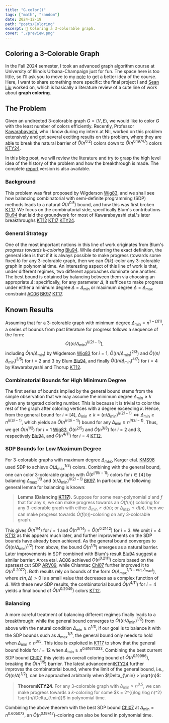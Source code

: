 ```yaml
---
title: "G.color()"
tags: ["math", "random"]
date: 2024-12-19
path: "posts/Coloring"
excerpt: 🎨 Coloring a 3-colorable graph.
cover: "./preview.png"
---
```


## Coloring a 3-Colorable Graph

In the Fall 2024 semester, I took an advanced graph algorithm course at University of Illinois Urbana-Champaign just for fun. The space here is too little, so I'll ask you to move to my [note](../Notes/#fall-2024) to get a better idea of the course. Here, I want to share something more specific: the final project I and [Sean Liu](https://zhxnliu.me/about/) worked on, which is basically a literature review of a cute line of work about **graph coloring**.

## The Problem

Given an undirected $3$-colorable graph $G = (V, E)$, we would like to color $G$ with the least number of colors efficiently. Recently, Professor [Kawarabayashi](https://kklab.nii.ac.jp/en/), who I know during my intern at NII, worked on this problem extensively and got several exciting results on this problem, where they are able to break the natural barrier of $\widetilde{O} (n^{0.2})$ colors down to $\widetilde{O} (n^{0.19747})$ colors [KTY24](https://arxiv.org/abs/2406.00357).

In this blog post, we will review the literature and try to grasp the high level idea of the history of the problem and how the breakthrough is made. The complete [report](./Coloring.pdf) version is also available.

### Background

This problem was first proposed by Wigderson [Wig83](https://dl.acm.org/doi/10.1145/2157.2158), and we shall see how balancing combinatorial with semi-definite programming (SDP) methods leads to a natural $O(n^{0.5})$ bound, and how this was first broken [KT17](https://dl.acm.org/doi/10.1145/3001582). We focus on the combinatorial side, specifically Blum's contributions [Blu94](https://dl.acm.org/doi/10.1145/176584.176586) that laid the groundwork for most of Kawarabayashi etal.'s later breakthroughs [KT12](https://arxiv.org/abs/1205.1254) [KT17](https://dl.acm.org/doi/10.1145/3001582) [KTY24](https://arxiv.org/abs/2406.00357).

### General Strategy

One of the most important notions in this line of work originates from Blum's *progress towards $k$-coloring* [Blu94](https://dl.acm.org/doi/10.1145/176584.176586). While deferring the exact definition, the general idea is that if it is always possible to make progress (towards some fixed $k$) for any $3$-colorable graph, then we can $\widetilde{O}(k)$-color any $3$-colorable graph in polynomial time. An interesting aspect of this line of work is that, under different regimes, two different approaches dominate one another. The best bound is obtained by balancing between them via choosing an appropriate $\Delta$: specifically, for any parameter $\Delta$, it suffices to make progress under either a minimum degree $\Delta = \Delta_{\min}$ or maximum degree $\Delta = \Delta_{\max}$ constraint [AC06](https://dl.acm.org/doi/10.1145/1132516.1132548) [BK97](https://dl.acm.org/doi/10.1016/S0020-0190(96)00190-1) [KT17](https://dl.acm.org/doi/10.1145/3001582).

## Known Results

Assuming that for a $3$-colorable graph with minimum degree $\Delta_{\min} = n^{1 - \Omega(1)}$, a series of bounds from past literature for progress follows a sequence of the form:
$$
\widetilde{O}\left(\left(n/\Delta_{\min}\right)^{i/(2i-1)}\right),
$$
including $\widetilde{O}(n/\Delta_{\min})$ by Wigderson [Wig83](https://dl.acm.org/doi/10.1145/2157.2158) for $i=1$, $\widetilde{O}((n/\Delta_{\min})^{2/3})$ and $\widetilde{O}((n/\Delta_{\min})^{3/5})$ for $i = 2$ and $3$ by Blum [Blu94](https://dl.acm.org/doi/10.1145/176584.176586), and finally $\widetilde{O}((n/\Delta_{\min})^{4/7})$ for $i = 4$ by Kawarabayashi and Thorup [KT12](https://arxiv.org/abs/1205.1254).

### Combinatorial Bounds for High Minimum Degree

The first series of bounds implied by the general bound stems from the simple observation that we may assume the minimum degree $\Delta_{\min} \geq k$ given any targeted coloring number. This is because it is trivial to color the rest of the graph after coloring vertices with a degree exceeding $k$. Hence, from the general bound for $i = [4]$, $\Delta_{\min} \geq k = (n/\Delta_{\min})^{i / (2i-1)} \iff \Delta_{\min} \geq n^{i / (3i-1)}$, which yields an $\widetilde{O}(n^{i/(3i-1)})$ bound for any $\Delta_{\min} \geq n^{i/(3i-1)}$. Thus, we get $\widetilde{O}(n^{1/2})$ for $i=1$ [Wig83](https://dl.acm.org/doi/10.1145/2157.2158), $\widetilde{O}(n^{2/5})$ and $\widetilde{O}(n^{3/8})$ for $i=2$ and $3$, respectively [Blu94](https://dl.acm.org/doi/10.1145/176584.176586), and $\widetilde{O}(n^{4/11})$ for $i=4$ [KT12](https://arxiv.org/abs/1205.1254).

### SDP Bounds for Low Maximum Degree

For $3$-colorable graphs with maximum degree $\Delta_{\max}$, Karger etal. [KMS98](https://arxiv.org/abs/cs/9812008) used SDP to achieve $O(\Delta_{\max}^{1/3})$ colors. Combining with the general bound, one can color $3$-colorable graphs with $\widetilde{O}(n^{i/(5i-1)})$ colors for $i \in [4]$ by balancing $\Delta_{\max}^{1/3}$ and $(n/\Delta_{\min})^{i/(2i-1)}$ [BK97](https://dl.acm.org/doi/10.1016/S0020-0190(96)00190-1). In particular, the following general lemma for balancing is known:

>**Lemma (Balancing [KT17](https://dl.acm.org/doi/10.1145/3001582)).** Suppose for some near-polynomial $d$ and $f$ that for any $n$, we can make progress towards an $\widetilde{O}(f(n))$ coloring for any $3$-colorable graph with either $\Delta_{\min} \geq d(n)$; or $\Delta_{\max} \leq d(n)$, then we can make progress towards $\widetilde{O}(f(n))$-coloring on any $3$-colorable graph.

This gives $\widetilde{O}(n^{1/4})$ for $i=1$ and $\widetilde{O}(n^{3/14}) = \widetilde{O}(n^{0.2142})$ for $i = 3$. We omit $i=4$ [KT12](https://arxiv.org/abs/1205.1254) as this appears much later, and further improvements on the SDP bounds have already been achieved. As the general bound converges to $\widetilde{O}((n/\Delta_{\min})^{1/2})$ from above, the bound $\widetilde{O}(n^{1/5})$ emerges as a natural barrier. Later improvements in SDP combined with Blum's result [Blu94](https://dl.acm.org/doi/10.1145/176584.176586) suggest a similar barrier: Arora etal. [AC06](https://dl.acm.org/doi/10.1145/1132516.1132548) achieved $O(n^{0.2111})$ colors based on the sparsest cut SDP [ARV09](https://dl.acm.org/doi/10.1145/1502793.1502794), while Chlamtac [Chl07](https://ieeexplore.ieee.org/document/4389537) further improved it to $O(n^{0.2072})$. Both results rely on bounds of the form $O(\Delta_{\max}^{1/3 - \varepsilon(n, \Delta_{\max})})$, where $\varepsilon(n, \Delta) > 0$ is a small value that decreases as a complex function of $\Delta$. With these new SDP results, the combinatorial bound $\widetilde{O}(n^{4/11})$ for $i=4$ yields a final bound of $\widetilde{O}(n^{0.2049})$ colors [KT12](https://arxiv.org/abs/1205.1254).

### Balancing

A more careful treatment of balancing different regimes finally leads to a breakthrough: while the general bound converges to $\widetilde{O}((n/\Delta_{\min})^{1/2})$ from above with the natural condition $\Delta_{\min} \geq n^{1/3}$, if our goal is to balance it with the SDP bounds such as $\Delta_{\max}^{1/3}$, the general bound only needs to hold when $\Delta_{\min} \geq n^{3/5}$. This idea is exploited in [KT17](https://dl.acm.org/doi/10.1145/3001582) to show that the general bound holds for $i=12$ when $\Delta_{\min} \geq n^{0.61674333}$. Combining the best current SDP bound [Chl07](https://ieeexplore.ieee.org/document/4389537), this yields an overall coloring bound of $\widetilde{O}(n^{0.19996})$, breaking the $\widetilde{O}(n^{1/5})$ barrier. The latest advancement[KTY24](https://arxiv.org/abs/2406.00357) further improves the combinatorial bound, where the limit of the general bound, i.e., $\widetilde{O}((n/\Delta)^{1/2})$, can be approached arbitrarily when $\Delta_{\min} > \sqrt{n}$:

>**Theorem[KTY24](https://arxiv.org/abs/2406.00357).** For any $3$-colorable graph with $\Delta_{\min} > n^{0.5}$, we can make progress towards a $k$-coloring for some $k = 2^{(\log \log n)^2} \sqrt{n/\Delta_{\min}}$ in polynomial time.

Combining the above theorem with the best SDP bound [Chl07](https://ieeexplore.ieee.org/document/4389537) at $\Delta_{\min} = n^{0.605073}$, an $\widetilde{O}(n^{0.19747})$-coloring can also be found in polynomial time.
